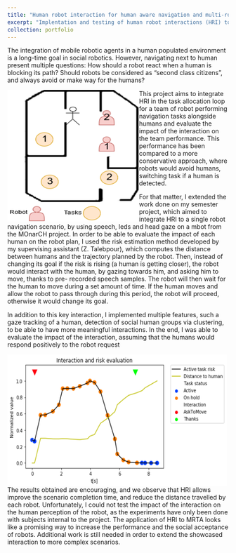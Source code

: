 ```yaml
---
title: "Human robot interaction for human aware navigation and multi-robot task allocation"
excerpt: "Implentation and testing of human robot interactions (HRI) to improve the realisation of navigation tasks in a social environment <br/><img src='/images/hri_monarch.jpg'>"
collection: portfolio
---
```


The integration of mobile robotic agents in a
human populated environment is a long-time goal
in social robotics. However, navigating next to
human present multiple questions: How should a
robot react when a human is blocking its path?
Should robots be considered as “second class
citizens”, and always avoid or make way for the
humans?

<!-- <figure> -->
<img src="/images/hri_scenario.png" alt="Interaction along with the scenario completion" style="float:left;width:300px;height:300px;">
<!-- <figcaption>Interaction along with the scenario completion</figcaption>
</figure> -->

This project aims to integrate HRI in the task allocation loop for a team of robot performing navigation tasks alongside humans and evaluate the impact of the interaction on the team performance. This
performance has been compared to a more conservative approach, where robots would avoid humans, switching task if a human is detected.

For that matter, I extended the work done on my
semester project, which aimed to
integrate HRI to a single robot navigation
scenario, by using speech, leds and head gaze
on a mbot from the MOnarCH project. In order to
be able to evaluate the impact of each human on
the robot plan, I used the risk estimation method
developed by my supervising assistant (Z.
Talebpour), which computes the distance
between humans and the trajectory planned by
the robot. Then, instead of changing its goal if the
risk is rising (a human is getting closer), the robot
would interact with the human, by gazing towards
him, and asking him to move, thanks to pre-
recorded speech samples. The robot will then
wait for the human to move during a set amount
of time. If the human moves and allow the robot
to pass through during this period, the robot will
proceed, otherwise it would change its goal.


In addition to this key interaction, I implemented
multiple features, such a gaze tracking of a
human, detection of social human groups via
clustering, to be able to have more meaningful
interactions.
In the end, I was able to evaluate the impact of
the interaction, assuming that the humans would
respond positively to the robot request

<!-- <figure> -->
<img src="/images/hri_interact.png" alt="Interaction along with the scenario completion" style="float:left;width:500px;height:300px;">
<!-- <figcaption>Interaction along with the scenario completion</figcaption> -->
<!-- </figure> -->


The results obtained are encouraging, and we
observe that HRI allows improve the scenario
completion time, and reduce the distance
travelled by each robot.
Unfortunately, I could not test the impact of the
interaction on the human perception of the robot,
as the experiments have only been done with
subjects internal to the project.
The application of HRI to MRTA looks like a
promising way to increase the performance and
the social acceptance of robots. Additional work
is still needed in order to extend the showcased
interaction to more complex scenarios.